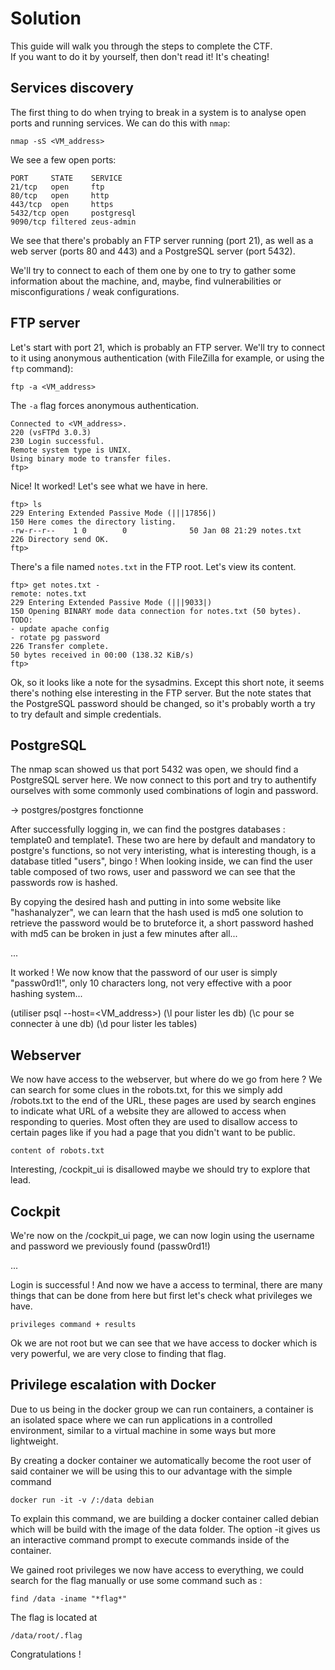 # Solution

This guide will walk you through the steps to complete the CTF.  
If you want to do it by yourself, then don't read it! It's cheating!


## Services discovery
The first thing to do when trying to break in a system is to analyse open ports and running services.
We can do this with `nmap`:

```shell
nmap -sS <VM_address>
```

We see a few open ports:
```
PORT     STATE    SERVICE
21/tcp   open     ftp
80/tcp   open     http
443/tcp  open     https
5432/tcp open     postgresql
9090/tcp filtered zeus-admin
```

We see that there's probably an FTP server running (port 21), as well as a web server (ports 80 and 443) and a PostgreSQL server (port 5432).

We'll try to connect to each of them one by one to try to gather some information about the machine, and, maybe, find vulnerabilities or misconfigurations / weak configurations.


## FTP server
Let's start with port 21, which is probably an FTP server. We'll try to connect to it using anonymous authentication (with FileZilla for example, or using the `ftp` command):

```shell
ftp -a <VM_address>
```
The `-a` flag forces anonymous authentication.

```
Connected to <VM_address>.
220 (vsFTPd 3.0.3)
230 Login successful.
Remote system type is UNIX.
Using binary mode to transfer files.
ftp>
```

Nice! It worked! Let's see what we have in here.

```shell
ftp> ls
229 Entering Extended Passive Mode (|||17856|)
150 Here comes the directory listing.
-rw-r--r--    1 0        0              50 Jan 08 21:29 notes.txt
226 Directory send OK.
ftp> 
```

There's a file named `notes.txt` in the FTP root. Let's view its content.

```shell
ftp> get notes.txt -
remote: notes.txt
229 Entering Extended Passive Mode (|||9033|)
150 Opening BINARY mode data connection for notes.txt (50 bytes).
TODO:
- update apache config
- rotate pg password
226 Transfer complete.
50 bytes received in 00:00 (138.32 KiB/s)
ftp>
```

Ok, so it looks like a note for the sysadmins.
Except this short note, it seems there's nothing else interesting in the FTP server. But the note states that the PostgreSQL password should be changed, so it's probably worth a try to try default and simple credentials.

## PostgreSQL
The nmap scan showed us that port 5432 was open, we should find a PostgreSQL server here. We now connect to this port and try to authentify ourselves with some commonly used combinations of login and password.

-> postgres/postgres fonctionne

After successfully logging in, we can find the postgres databases : template0 and template1. These two are here by default and mandatory to postgre's functions, so not very interisting, what is interesting though, is a database titled "users", bingo !
When looking inside, we can find the user table composed of two rows, user and password we can see that the passwords row is hashed.

By copying the desired hash and putting in into some website like "hashanalyzer", we can learn that the hash used is md5 one solution to retrieve the password would be to bruteforce it, a short password hashed with md5 can be broken in just a few minutes after all...

...

It worked ! We now know that the password of our user is simply "passw0rd1!", only 10 characters long, not very effective with a poor hashing system...

(utiliser psql --host=<VM_address>)
(\l pour lister les db)
(\c pour se connecter à une db)
(\d pour lister les tables)

## Webserver

We now have access to the webserver, but where do we go from here ? We can search for some clues in the robots.txt, for this we simply add /robots.txt to the end of the URL, these pages are used by search engines to indicate what URL of a website they are allowed to access when responding to queries. Most often they are used to disallow access to certain pages like if you had a page that you didn't want to be public.

```
content of robots.txt
```

Interesting, /cockpit_ui is disallowed maybe we should try to explore that lead.

## Cockpit

We're now on the /cockpit_ui page, we can now login using the username and password we previously found (passw0rd1!)

...

Login is successful ! And now we have a access to terminal, there are many things that can be done from here but first let's check what privileges we have.

```
privileges command + results
```

Ok we are not root but we can see that we have access to docker which is very powerful, we are very close to finding that flag.

## Privilege escalation with Docker

Due to us being in the docker group we can run containers, a container is an isolated space where we can run applications in a controlled environment, similar to a virtual machine in some ways but more lightweight.

By creating a docker container we automatically become the root user of said container we will be using this to our advantage with the simple command
```
docker run -it -v /:/data debian
```
To explain this command, we are building a docker container called debian which will be build with the image of the data folder. 
The option -it gives us an interactive command prompt to execute commands inside of the container.

We gained root privileges we now have access to everything, we could search for the flag manually or use some command such as :
```
find /data -iname "*flag*"
```

The flag is located at 
```
/data/root/.flag
```

Congratulations !

